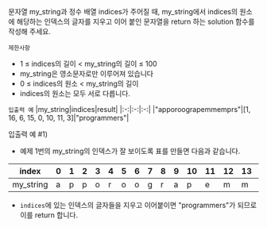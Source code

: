 문자열 my_string과 정수 배열 indices가 주어질 때, my_string에서 indices의 원소에 해당하는 인덱스의 글자를 지우고 이어 붙인 문자열을 return 하는 solution 함수를 작성해 주세요.

`제한사항`
- 1 ≤ indices의 길이 < my_string의 길이 ≤ 100
- my_string은 영소문자로만 이루어져 있습니다
- 0 ≤ indices의 원소 < my_string의 길이
- indices의 원소는 모두 서로 다릅니다.

`입출력 예`
|my_string|indices|result|
|:-:|:-:|:-:|
|"apporoograpemmemprs"|[1, 16, 6, 15, 0, 10, 11, 3]|"programmers"|

입출력 예 #1)
- 예제 1번의 my_string의 인덱스가 잘 보이도록 표를 만들면 다음과 같습니다.

|index|0|1|2|3|4|5|6|7|8|9|10|11|12|13|14|15|16|17|18|
|---|---|---|---|---|---|---|---|---|---|---|---|---|---|---|---|---|---|---|---|
|my_string|a|p|p|o|r|o|o|g|r|a|p|e|m|m|e|m|p|r|s|

- `indices`에 있는 인덱스의 글자들을 지우고 이어붙이면 "programmers"가 되므로 이를 return 합니다.
